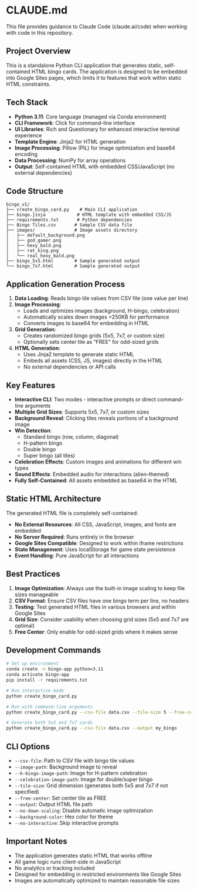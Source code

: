 # CLAUDE.md

This file provides guidance to Claude Code (claude.ai/code) when working with code in this repository.

## Project Overview

This is a standalone Python CLI application that generates static, self-contained HTML bingo cards. The application is designed to be embedded into Google Sites pages, which limits it to features that work within static HTML constraints.

## Tech Stack

- **Python 3.11**: Core language (managed via Conda environment)
- **CLI Framework**: Click for command-line interface
- **UI Libraries**: Rich and Questionary for enhanced interactive terminal experience
- **Template Engine**: Jinja2 for HTML generation
- **Image Processing**: Pillow (PIL) for image optimization and base64 encoding
- **Data Processing**: NumPy for array operations
- **Output**: Self-contained HTML with embedded CSS/JavaScript (no external dependencies)

## Code Structure

```
bingo_v1/
├── create_bingo_card.py    # Main CLI application
├── bingo.jinja            # HTML template with embedded CSS/JS
├── requirements.txt       # Python dependencies
├── Bingo Tiles.csv       # Sample CSV data file
├── images/               # Image assets directory
│   ├── default_background.png
│   ├── god_gamer.png
│   ├── hexy_bald.png
│   ├── rat_king.png
│   └── real_hexy_bald.png
├── bingo_5x5.html        # Sample generated output
└── bingo_7x7.html        # Sample generated output
```

## Application Generation Process

1. **Data Loading**: Reads bingo tile values from CSV file (one value per line)
2. **Image Processing**: 
   - Loads and optimizes images (background, H-bingo, celebration)
   - Automatically scales down images >250KB for performance
   - Converts images to base64 for embedding in HTML
3. **Grid Generation**:
   - Creates randomized bingo grids (5x5, 7x7, or custom size)
   - Optionally sets center tile as "FREE" for odd-sized grids
4. **HTML Generation**:
   - Uses Jinja2 template to generate static HTML
   - Embeds all assets (CSS, JS, images) directly in the HTML
   - No external dependencies or API calls

## Key Features

- **Interactive CLI**: Two modes - interactive prompts or direct command-line arguments
- **Multiple Grid Sizes**: Supports 5x5, 7x7, or custom sizes
- **Background Reveal**: Clicking tiles reveals portions of a background image
- **Win Detection**: 
  - Standard bingo (row, column, diagonal)
  - H-pattern bingo
  - Double bingo
  - Super bingo (all tiles)
- **Celebration Effects**: Custom images and animations for different win types
- **Sound Effects**: Embedded audio for interactions (alien-themed)
- **Fully Self-Contained**: All assets embedded as base64 in the HTML

## Static HTML Architecture

The generated HTML file is completely self-contained:
- **No External Resources**: All CSS, JavaScript, images, and fonts are embedded
- **No Server Required**: Runs entirely in the browser
- **Google Sites Compatible**: Designed to work within iframe restrictions
- **State Management**: Uses localStorage for game state persistence
- **Event Handling**: Pure JavaScript for all interactions

## Best Practices

1. **Image Optimization**: Always use the built-in image scaling to keep file sizes manageable
2. **CSV Format**: Ensure CSV files have one bingo term per line, no headers
3. **Testing**: Test generated HTML files in various browsers and within Google Sites
4. **Grid Size**: Consider usability when choosing grid sizes (5x5 and 7x7 are optimal)
5. **Free Center**: Only enable for odd-sized grids where it makes sense

## Development Commands

```bash
# Set up environment
conda create -n bingo-app python=3.11
conda activate bingo-app
pip install -r requirements.txt

# Run interactive mode
python create_bingo_card.py

# Run with command-line arguments
python create_bingo_card.py --csv-file data.csv --tile-size 5 --free-center

# Generate both 5x5 and 7x7 cards
python create_bingo_card.py --csv-file data.csv --output my_bingo
```

## CLI Options

- `--csv-file`: Path to CSV file with bingo tile values
- `--image-path`: Background image to reveal
- `--h-bingo-image-path`: Image for H-pattern celebration
- `--celebration-image-path`: Image for double/super bingo
- `--tile-size`: Grid dimension (generates both 5x5 and 7x7 if not specified)
- `--free-center`: Set center tile as FREE
- `--output`: Output HTML file path
- `--no-down-scaling`: Disable automatic image optimization
- `--background-color`: Hex color for theme
- `--no-interactive`: Skip interactive prompts

## Important Notes

- The application generates static HTML that works offline
- All game logic runs client-side in JavaScript
- No analytics or tracking included
- Designed for embedding in restricted environments like Google Sites
- Images are automatically optimized to maintain reasonable file sizes